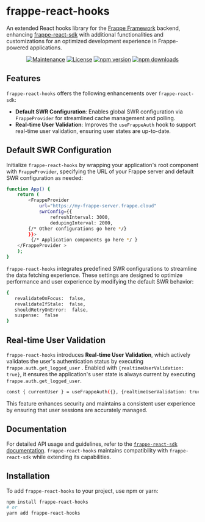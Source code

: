 
# frappe-react-hooks

An extended React hooks library for the [Frappe Framework](https://frappeframework.com) backend, enhancing [frappe-react-sdk](https://github.com/nikkothari22/frappe-react-sdk) with additional functionalities and customizations for an optimized development experience in Frappe-powered applications.

<p align="center">
  <a href="https://github.com/DasunEdirisinghe/frappe-react-hooks"><img src="https://img.shields.io/maintenance/yes/2023?style=flat-square" alt="Maintenance" /></a>
  <a href="https://github.com/DasunEdirisinghe/frappe-react-hooks"><img src="https://img.shields.io/github/license/DasunEdirisinghe/frappe-react-hooks?style=flat-square" alt="License" /></a>
  <a href="https://www.npmjs.com/package/frappe-react-hooks"><img src="https://img.shields.io/npm/v/frappe-react-hooks?style=flat-square" alt="npm version" /></a>
  <a href="https://www.npmjs.com/package/frappe-react-hooks"><img src="https://img.shields.io/npm/dw/frappe-react-hooks?style=flat-square" alt="npm downloads" /></a>
</p>

## Features

`frappe-react-hooks` offers the following enhancements over `frappe-react-sdk`:

- **Default SWR Configuration**: Enables global SWR configuration via `FrappeProvider` for streamlined cache management and polling.
- **Real-time User Validation**: Improves the `useFrappeAuth` hook to support real-time user validation, ensuring user states are up-to-date.

## Default SWR Configuration
Initialize `frappe-react-hooks` by wrapping your application's root component with `FrappeProvider`, specifying the URL of your Frappe server and default SWR configuration as needed:

```bash
function App() {
    return (
        <FrappeProvider
            url="https://my-frappe-server.frappe.cloud"
            swrConfig={{
                refreshInterval: 3000,
                dedupingInterval: 2000, 
		{/* Other configurations go here */} 
	    }}>
	     {/* Application components go here */ } 
	</FrappeProvider > 
    ); 
}
```
`frappe-react-hooks` integrates predefined SWR configurations to streamline the data fetching experience. These settings are designed to optimize performance and user experience by modifying the default SWR behavior:
```bash
{
   revalidateOnFocus:  false,
   revalidateIfStale:  false,
   shouldRetryOnError:  false,
   suspense:  false
}
```
## Real-time User Validation
`frappe-react-hooks` introduces **Real-time User Validation**, which actively validates the user's authentication status by executing   `frappe.auth.get_logged_user` . Enabled with `{realtimeUserValidation: true}`, it ensures the application's user state is always current by executing `frappe.auth.get_logged_user`.
```bash
const { currentUser } = useFrappeAuth({}, {realtimeUserValidation: true});
```
This feature enhances security and maintains a consistent user experience by ensuring that user sessions are accurately managed.

## Documentation
For detailed API usage and guidelines, refer to the [`frappe-react-sdk` documentation](https://github.com/nikkothari22/frappe-react-sdk). `frappe-react-hooks` maintains compatibility with `frappe-react-sdk` while extending its capabilities.

## Installation

To add `frappe-react-hooks` to your project, use npm or yarn:

```bash
npm install frappe-react-hooks
# or
yarn add frappe-react-hooks 
